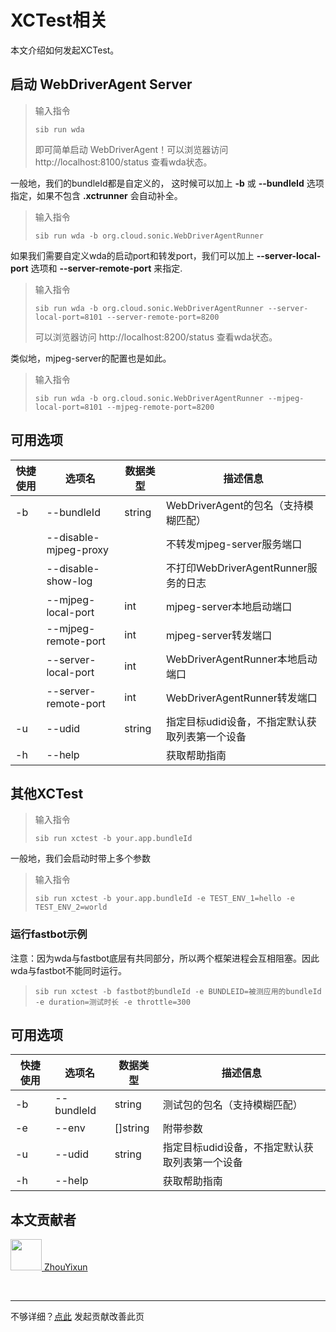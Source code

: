 # XCTest相关

本文介绍如何发起XCTest。

## 启动 WebDriverAgent Server

> 输入指令
> ```
> sib run wda
> ```
> 即可简单启动 WebDriverAgent！可以浏览器访问 http://localhost:8100/status 查看wda状态。

一般地，我们的bundleId都是自定义的， 这时候可以加上 **-b** 或 **--bundleId** 选项指定，如果不包含 **.xctrunner** 会自动补全。

> 输入指令
> ```
> sib run wda -b org.cloud.sonic.WebDriverAgentRunner
> ```

如果我们需要自定义wda的启动port和转发port，我们可以加上 **--server-local-port** 选项和 **--server-remote-port** 来指定.

> 输入指令
> ```
> sib run wda -b org.cloud.sonic.WebDriverAgentRunner --server-local-port=8101 --server-remote-port=8200
> ```
> 可以浏览器访问 http://localhost:8200/status 查看wda状态。

类似地，mjpeg-server的配置也是如此。

> 输入指令
> ```
> sib run wda -b org.cloud.sonic.WebDriverAgentRunner --mjpeg-local-port=8101 --mjpeg-remote-port=8200
> ```

## 可用选项

|  快捷使用 | 选项名  | 数据类型 | 描述信息 |
|  ----  | ----  | ---- | ---- |
| -b  | --bundleId | string | WebDriverAgent的包名（支持模糊匹配）    |
| | --disable-mjpeg-proxy |  | 不转发mjpeg-server服务端口 |
| | --disable-show-log |  | 不打印WebDriverAgentRunner服务的日志 |
| | --mjpeg-local-port | int | mjpeg-server本地启动端口 |
| | --mjpeg-remote-port | int | mjpeg-server转发端口 |
| | --server-local-port | int | WebDriverAgentRunner本地启动端口 |
| | --server-remote-port | int | WebDriverAgentRunner转发端口 |
| -u  | --udid | string | 指定目标udid设备，不指定默认获取列表第一个设备  |
| -h  | --help | |  获取帮助指南  |

## 其他XCTest

> 输入指令
> ```
> sib run xctest -b your.app.bundleId
> ```

一般地，我们会启动时带上多个参数
> 输入指令
> ```
> sib run xctest -b your.app.bundleId -e TEST_ENV_1=hello -e TEST_ENV_2=world
> ```

### 运行fastbot示例

注意：因为wda与fastbot底层有共同部分，所以两个框架进程会互相阻塞。因此wda与fastbot不能同时运行。
> ```
> sib run xctest -b fastbot的bundleId -e BUNDLEID=被测应用的bundleId -e duration=测试时长 -e throttle=300
> ```

## 可用选项

|  快捷使用 | 选项名  | 数据类型 | 描述信息 |
|  ----  | ----  | ---- | ---- |
| -b  | --bundleId | string |测试包的包名（支持模糊匹配）    |
| -e  | --env | []string | 附带参数    |
| -u  | --udid | string | 指定目标udid设备，不指定默认获取列表第一个设备  |
| -h  | --help | |  获取帮助指南  | 

## 本文贡献者

<div class="cont">
<a href="https://github.com/ZhouYixun" target="_blank">
<img src="https://avatars.githubusercontent.com/u/56339314?v=4" width="50"/>
<span>ZhouYixun</span>
</a>
</div>


&nbsp; &nbsp;
***
不够详细？[点此](https://github.com/SonicCloudOrg/sonic-offical-website/edit/main/src/markdown/sib/sib-run.md) 发起贡献改善此页
